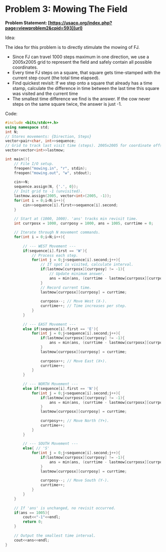 # Problem 3: Mowing The Field

**Problem Statement: [https://usaco.org/index.php?page=viewproblem2&cpid=593](url)**

Idea:

The idea for this problem is to directly stimulate the mowing of FJ. 
- Since FJ can travel 1000 steps maximum in one direction, we use a 2005x2005 grid to represent the field and safely contain all possible coordinates.
- Every time FJ steps on a square, that square gets time-stamped with the current step count (the total time elapsed).
- Find quickest revisit: If we step onto a square that already has a time stamp, calculate the difference in time between the last time this square was visited and the current time
- The smallest time difference we find is the answer. If the cow never steps on the same square twice, the answer is just -1.

Code:

```c++
#include <bits/stdc++.h>
using namespace std;
int N;
// Stores movements: {Direction, Steps}
vector<pair<char, int>>sequence;
// Grid to track last visit time (steps). 2005x2005 for coordinate offset.
vector<vector<int>>lastmow;

int main(){
    // File I/O setup.
    freopen("mowing.in", "r", stdin);
    freopen("mowing.out", "w", stdout);
    
    cin>>N;
    sequence.assign(N, {'.', 0});
    // Init grid to -1 (unvisited).
    lastmow.assign(2005, vector<int>(2005, -1));
    for(int i = 0;i<N;i++){
        cin>>sequence[i].first>>sequence[i].second;
    }
    
    // Start at (1000, 1000). 'ans' tracks min revisit time.
    int currposx = 1000, currposy = 1000, ans = 1005, currtime = 0;

    // Iterate through N movement commands.
    for(int i = 0;i<N;i++){
        
        // --- WEST Movement ---
        if(sequence[i].first == 'W'){
            // Process each step.
            for(int j = 0;j<sequence[i].second;j++){
                // If spot is visited, calculate interval.
                if(lastmow[currposx][currposy] != -1){
                    // Update minimum answer.
                    ans = min(ans, (currtime - lastmow[currposx][currposy]));
                }
                // Record current time.
                lastmow[currposx][currposy] = currtime;
                
                currposx--; // Move West (X-).
                currtime++; // Time increases per step.
            }
        }
        
        // --- EAST Movement ---
        else if(sequence[i].first == 'E'){
            for(int j = 0;j<sequence[i].second;j++){
                if(lastmow[currposx][currposy] != -1){
                    ans = min(ans, (currtime - lastmow[currposx][currposy]));
                }
                lastmow[currposx][currposy] = currtime;
                
                currposx++; // Move East (X+).
                currtime++;
            }
        }
        
        // --- NORTH Movement ---
        else if(sequence[i].first == 'N'){
            for(int j = 0;j<sequence[i].second;j++){
                if(lastmow[currposx][currposy] != -1){
                    ans = min(ans, (currtime - lastmow[currposx][currposy]));
                }
                lastmow[currposx][currposy] = currtime;
                
                currposy++; // Move North (Y+).
                currtime++;
            }
        }
        
        // --- SOUTH Movement ---
        else{ // 'S'
            for(int j = 0;j<sequence[i].second;j++){
                if(lastmow[currposx][currposy] != -1){
                    ans = min(ans, (currtime - lastmow[currposx][currposy]));
                }
                lastmow[currposx][currposy] = currtime;
                
                currposy--; // Move South (Y-).
                currtime++;
            }
        }
    }
    
    // If 'ans' is unchanged, no revisit occurred.
    if(ans == 1005){
        cout<<"-1"<<endl;
        return 0;
    }
    
    // Output the smallest time interval.
    cout<<ans<<endl;
}
